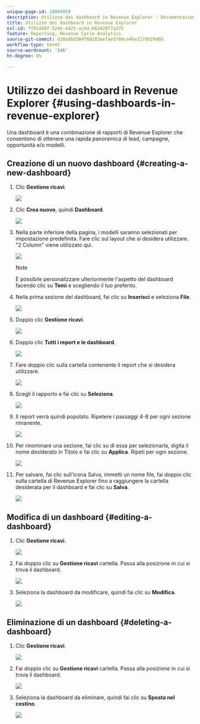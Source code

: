 ```yaml
---
unique-page-id: 10094959
description: Utilizzo dei dashboard in Revenue Explorer - Documentazione di Marketo - Documentazione del prodotto
title: Utilizzo dei dashboard in Revenue Explorer
exl-id: ff81d48f-524e-4425-acb4-b62428f7a375
feature: Reporting, Revenue Cycle Analytics
source-git-commit: d20a9bb584f69282eefae3704ce4be2179b29d0b
workflow-type: tm+mt
source-wordcount: '246'
ht-degree: 0%

---
```


# Utilizzo dei dashboard in Revenue Explorer {#using-dashboards-in-revenue-explorer}

Una dashboard è una combinazione di rapporti di Revenue Explorer che consentono di ottenere una rapida panoramica di lead, campagne, opportunità e/o modelli.

## Creazione di un nuovo dashboard {#creating-a-new-dashboard}

1. Clic **Gestione ricavi**.

   ![](assets/one.png)

1. Clic **Crea nuovo**, quindi **Dashboard**.

   ![](assets/two.png)

1. Nella parte inferiore della pagina, i modelli saranno selezionati per impostazione predefinita. Fare clic sul layout che si desidera utilizzare. &quot;2 Column&quot; viene utilizzato qui.

   ![](assets/three.png)

   >[!NOTE]
   >
   >È possibile personalizzare ulteriormente l&#39;aspetto del dashboard facendo clic su **Temi** e scegliendo il tuo preferito.

1. Nella prima sezione del dashboard, fai clic su **Inserisci** e seleziona **File**.

   ![](assets/four.png)

1. Doppio clic **Gestione ricavi**.

   ![](assets/five.png)

1. Doppio clic **Tutti i report e le dashboard**.

   ![](assets/six.png)

1. Fare doppio clic sulla cartella contenente il report che si desidera utilizzare.

   ![](assets/seven.png)

1. Scegli il rapporto e fai clic su **Seleziona**.

   ![](assets/eight.png)

1. Il report verrà quindi popolato. Ripetere i passaggi 4-8 per ogni sezione rimanente.

   ![](assets/nine.png)

1. Per rinominare una sezione, fai clic su di essa per selezionarla, digita il nome desiderato in Titolo e fai clic su **Applica**. Ripeti per ogni sezione.

   ![](assets/ten.png)

1. Per salvare, fai clic sull’icona Salva, immetti un nome file, fai doppio clic sulla cartella di Revenue Explorer fino a raggiungere la cartella desiderata per il dashboard e fai clic su **Salva**.

   ![](assets/eleven.png)

## Modifica di un dashboard {#editing-a-dashboard}

1. Clic **Gestione ricavi**.

   ![](assets/one.png)

1. Fai doppio clic su **Gestione ricavi** cartella. Passa alla posizione in cui si trova il dashboard.

   ![](assets/thirteen.png)

1. Seleziona la dashboard da modificare, quindi fai clic su **Modifica**.

   ![](assets/fourteen.png)

## Eliminazione di un dashboard {#deleting-a-dashboard}

1. Clic **Gestione ricavi**.

   ![](assets/one.png)

1. Fai doppio clic su **Gestione ricavi** cartella. Passa alla posizione in cui si trova il dashboard.

   ![](assets/thirteen.png)

1. Seleziona la dashboard da eliminare, quindi fai clic su **Sposta nel cestino**.

   ![](assets/fifteen.png)
